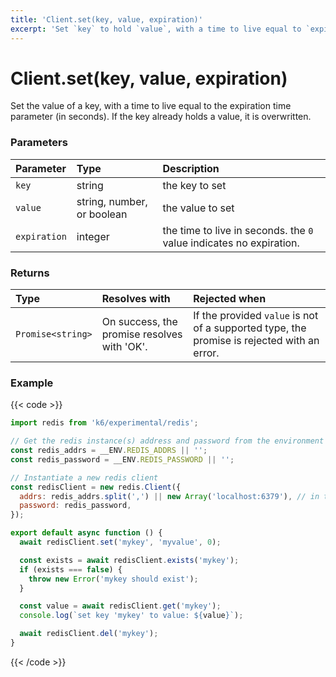 ```yaml
---
title: 'Client.set(key, value, expiration)'
excerpt: 'Set `key` to hold `value`, with a time to live equal to `expiration`.'
---
```


# Client.set(key, value, expiration)

Set the value of a key, with a time to live equal to the expiration time parameter (in seconds). If the key already holds a value, it is overwritten.

### Parameters

| Parameter    | Type                       | Description                                                         |
| :----------- | :------------------------- | :------------------------------------------------------------------ |
| `key`        | string                     | the key to set                                                      |
| `value`      | string, number, or boolean | the value to set                                                    |
| `expiration` | integer                    | the time to live in seconds. the `0` value indicates no expiration. |

### Returns

| Type              | Resolves with                               | Rejected when                                                                              |
| :---------------- | :------------------------------------------ | :----------------------------------------------------------------------------------------- |
| `Promise<string>` | On success, the promise resolves with 'OK'. | If the provided `value` is not of a supported type, the promise is rejected with an error. |

### Example

{{< code >}}

```javascript
import redis from 'k6/experimental/redis';

// Get the redis instance(s) address and password from the environment
const redis_addrs = __ENV.REDIS_ADDRS || '';
const redis_password = __ENV.REDIS_PASSWORD || '';

// Instantiate a new redis client
const redisClient = new redis.Client({
  addrs: redis_addrs.split(',') || new Array('localhost:6379'), // in the form of 'host:port', separated by commas
  password: redis_password,
});

export default async function () {
  await redisClient.set('mykey', 'myvalue', 0);

  const exists = await redisClient.exists('mykey');
  if (exists === false) {
    throw new Error('mykey should exist');
  }

  const value = await redisClient.get('mykey');
  console.log(`set key 'mykey' to value: ${value}`);

  await redisClient.del('mykey');
}
```

{{< /code >}}
